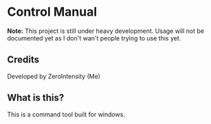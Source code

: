 # Control Manual
**Note:** This project is still under heavy development. Usage will not be documented yet as I don't wan't people trying to use this yet.

## Credits
Developed by ZeroIntensity (Me)

## What is this?
This is a command tool built for windows. 